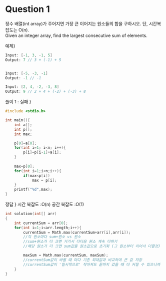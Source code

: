 # Question 1
정수 배열(int array)가 주어지면 가장 큰 이어지는 원소들의 합을 구하시오. 단, 시간복잡도는 O(n).  
Given an integer array, find the largest consecutive sum of elements.

예제}
```java
Input: [-1, 3, -1, 5]
Output: 7 // 3 + (-1) + 5


Input: [-5, -3, -1]
Output: -1 // -1

Input: [2, 4, -2, -3, 8]
Output: 9 // 2 + 4 + (-2) + (-3) + 8
```

풀이 1 : 실패 }
```c
#include <stdio.h>

int main(){
	int a[];
	int p[];
	int max;

	p[0]=a[0];
	for(int i=1; i<n; i++){
		p[i]=p[i-1]+a[i];
	}
	
	max=p[0];
	for(int i=1;i<n;i++){
		if(max<p[i])
			max = p[i];
	}
	printf("%d",max);
}
```

정답 }
시간 복잡도 :O(n)
공간 복잡도 :O(1)

```c
int solution(int[] arr)
{
	int currentSum = arr[0];
	for(int i=1;i<arr.length;i++){
		currentSum = Math.max(currentSum+arr[i],arr[i]);
		//각 원소마다 sum+원소 vs 원소
		//sum+원소가 더 크면 거기서 다다음 원소 계속 더하기
		//해당 원소가 더 크면 sum값을 원소값으로 초기화 (그 원소부터 이어서 더할것)

		maxSum = Math.max(currentSum, maxSum);
		//currentSum값이 바뀔 때 마다 기존 최대값과 비교하여 큰 값 저장
		//currentSum값이 '일시적으로' 작아져도 끝까지 갔을 때 더 커질 수 있으니까
	}
}
```

